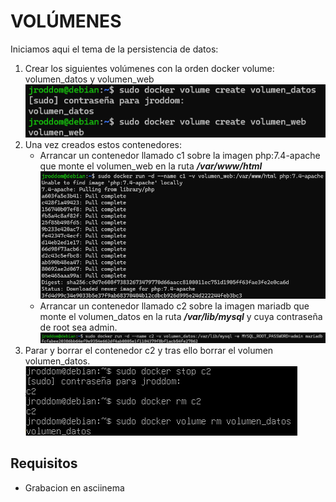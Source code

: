 # VOLÚMENES

Iniciamos aqui el tema de la persistencia de datos:

1. Crear los siguientes volúmenes con la orden docker volume: volumen_datos y volumen_web
![](https://github.com/jroddom0103/DESPLIEGUE/blob/master/Docker/Parte-3/Capturas/DockerCreate.png)
2. Una vez creados estos contenedores:
    - Arrancar un contenedor llamado c1 sobre la imagen php:7.4-apache que monte el volumen_web en la ruta ***/var/www/html***
    ![](https://github.com/jroddom0103/DESPLIEGUE/blob/master/Docker/Parte-3/Capturas/C1.png)
    - Arrancar un contenedor llamado c2 sobre la imagen mariadb que monte el volumen_datos en la ruta ***/var/lib/mysql*** y cuya contraseña de root sea admin.
    ![](https://github.com/jroddom0103/DESPLIEGUE/blob/master/Docker/Parte-3/Capturas/C2.png)
3. Parar y borrar el contenedor c2 y tras ello borrar el volumen volumen_datos.
![](https://github.com/jroddom0103/DESPLIEGUE/blob/master/Docker/Parte-3/Capturas/BorradoVolumen.png)
## Requisitos
- Grabacion en asciinema